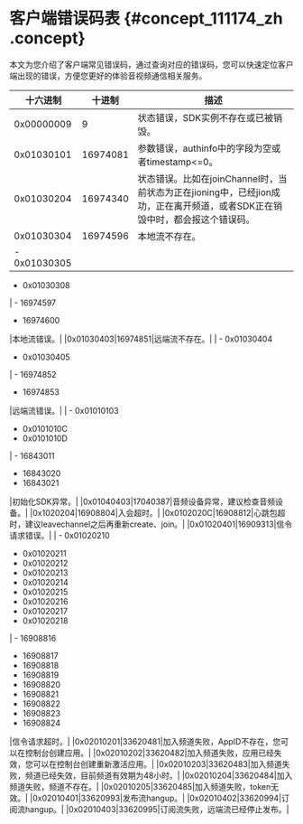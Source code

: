 # 客户端错误码表 {#concept_111174_zh .concept}

本文为您介绍了客户端常见错误码，通过查询对应的错误码，您可以快速定位客户端出现的错误，方便您更好的体验音视频通信相关服务。

|十六进制|十进制|描述|
|----|---|--|
|0x00000009|9|状态错误，SDK实例不存在或已被销毁。|
|0x01030101|16974081|参数错误，authinfo中的字段为空或者timestamp<=0。|
|0x01030204|16974340|状态错误。比如在joinChannel时，当前状态为正在jioning中，已经jion成功，正在离开频道，或者SDK正在销毁中时，都会报这个错误码。|
|0x01030304|16974596|本地流不存在。|
| -   0x01030305
-   0x01030308

 | -   16974597
-   16974600

 |本地流错误。|
|0x01030403|16974851|远端流不存在。|
| -   0x01030404
-   0x01030405

 | -   16974852
-   16974853

 |远端流错误。|
| -   0x01010103
-   0x0101010C
-   0x0101010D

 | -   16843011
-   16843020
-   16843021

 |初始化SDK异常。|
|0x01040403|17040387|音频设备异常，建议检查音频设备。|
|0x1020204|16908804|入会超时。|
|0x0102020C|16908812|心跳包超时，建议leavechannel之后再重新create、join。|
|0x01020401|16909313|信令请求错误。|
| -   0x01020210
-   0x01020211
-   0x01020212
-   0x01020213
-   0x01020214
-   0x01020215
-   0x01020216
-   0x01020217
-   0x01020218

 | -   16908816
-   16908817
-   16908818
-   16908819
-   16908820
-   16908821
-   16908822
-   16908823
-   16908824

 |信令请求超时。|
|0x02010201|33620481|加入频道失败，AppID不存在，您可以在控制台创建应用。|
|0x02010202|33620482|加入频道失败，应用已经失效，您可以在控制台创建重新激活应用。|
|0x02010203|33620483|加入频道失败，频道已经失效，目前频道有效期为48小时。|
|0x02010204|33620484|加入频道失败，频道不存在。|
|0x02010205|33620485|加入频道失败，token无效。|
|0x02010401|33620993|发布流hangup。|
|0x02010402|33620994|订阅流hangup。|
|0x02010403|33620995|订阅流失败，远端流已经停止发布。|

